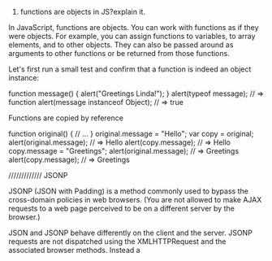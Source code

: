 1. functions are objects in JS?explain it.

In JavaScript, functions are objects. You can work with functions as if they were objects. For example, you can assign functions to variables, to array elements, and to other objects. They can also be passed around as arguments to other functions or be returned from those functions.

Let's first run a small test and confirm that a function is indeed an object instance:

function message() {
    alert("Greetings Linda!");
}
alert(typeof message);                   // => function
alert(message instanceof Object);        // => true


Functions are copied by reference

function original() {
    // ...
}
original.message = "Hello";
var copy = original;
alert(original.message);         // => Hello
alert(copy.message);             // => Hello
copy.message = "Greetings";
alert(original.message);         // => Greetings
alert(copy.message);             // => Greetings




///////////// JSONP

JSONP (JSON with Padding) is a method commonly used to bypass the cross-domain policies in web browsers. (You are not allowed to make AJAX requests to a web page perceived to be on a different server by the browser.)

JSON and JSONP behave differently on the client and the server. JSONP requests are not dispatched using the XMLHTTPRequest and the associated browser methods. Instead a <script> tag is created, whose source is set to the target URL. This script tag is then added to the DOM (normally inside the <head> element).


//////coercion

Type coercion is the process of converting value from one type to another (such as string to number, object to boolean, and so on). 

Implicit vs. explicit coercion
Type coercion can be explicit and implicit.

When a developer expresses the intention to convert between types by writing the appropriate code, like Number(value), it’s called explicit type coercion (or type casting).

Since JavaScript is a weakly-typed language, values can also be converted between different types automatically, and it is called implicit type coercion. It usually happens when you apply operators to values of different types, like
1 == null, 2/’5', null + new Date(), or it can be triggered by the surrounding context, like with if (value) {…}, where value is coerced to boolean.



//////////Event Bubble VS Capture

Event bubbling and capturing are two ways of event propagation in the HTML DOM API, when an event occurs in an element inside another element, and both elements have registered a handle for that event.


With bubbling, the event is first captured and handled by the innermost element and then propagated to outer elements.

With capturing, the event is first captured by the outermost element and propagated to the inner elements.


target.addEventListener(type, listener[, useCapture]);

Capturing - true
Bubbling - false

Default - Bubble


document.querySelector('.box-1').addEventListener('click', e => {
    console.log('Box-1 is clicked');
});


Event Order

first capturing and then bubbling


exmaple - https://stackoverflow.com/questions/4616694/what-is-event-bubbling-and-capturing

------StopPropagation

 1. event.stopPropagation() :  Whenever a event is raised, event will propagate or bubble up till the window object level.

Ex: Parent Div containing a Child Div and both are registered for click events. When Child Div clicked , event handlers for both Child Div and Parent Div will be fired.

Click here for demo

To avoid the event bubbling  to top level DOM hierarchy , use the event.stopPropagation().

Click here for demo

-------StopImmediatePropagation

2. event.stopImmediatePropagation(): The event handlers will be called in the order they have registered. Lets say for a Div element click event is registered from different places. Then when the  Div element is clicked, the click event handler will be fired in all the places.

Since event.stopPropagation() will only stop event propagation to parent level and  not at the same element level, so to avoid the event firing at multiple places  we have to use event.stopImmediatePropagation().


-----event.preventDefault()


Prevents the browsers default behaviour (such as opening a link), but does not stop the event from bubbling up the DOM.


Closures---

Closures is when functi remeber and access its lexical scope even when it is called outside its lexical scope.

Usage--

1.
Among other things, closures are commonly used to give objects data privacy. Data privacy is an essential property that helps us program to an interface, not an implementation. This is an important concept that helps us build more robust software because implementation details are more likely to change in breaking ways than interface contracts.

In JavaScript, closures are the primary mechanism used to enable data privacy. When you use closures for data privacy, the enclosed variables are only in scope within the containing (outer) function. You can’t get at the data from an outside scope except through the object’s privileged methods. In JavaScript, any exposed method defined within the closure scope is privileged.

a = (function () {
    var privatefunction = function () {
        alert('hello');
    }

    return {
        publicfunction : function () {
            privatefunction();
        }
    }
})();

As you can see there, a is now an object, with a method publicfunction ( a.publicfunction() ) which calls privatefunction, which only exists inside the closure. You can NOT call privatefunction directly (i.e. a.privatefunction() ), just publicfunction().

2. used as function curring

Now you want a function that adds 10 to any number. We’ll call it `add10()`. The result of `add10(5)` should be `15`. Our `partialApply()` function can make that happen.


------------------Arrow function vs normal functions-----------------------


1. Lexical this and arguments

Arrow functions don't have their own this or arguments binding. Instead, those identifiers are resolved in the lexical scope like any other variable. That means that inside an arrow function, this and arguments refer to the values of this and arguments in the environment the arrow function is defined in (i.e. "outside" the arrow function):



// Example using a function expression
function createObject() {
  console.log('Inside `createObject`:', this.foo);
  return {
    foo: 42,
    bar: function() {
      console.log('Inside `bar`:', this.foo);
    },
  };
}

createObject.call({foo: 21}).bar(); // override `this` inside createObject

//Inside `createObject`: 21
Inside `bar`: 42


// Example using a arrow function
function createObject() {
  console.log('Inside `createObject`:', this.foo);
  return {
    foo: 42,
    bar: () => console.log('Inside `bar`:', this.foo),
  };
}

createObject.call({foo: 21}).bar(); // override `this` inside createObject

Inside `createObject`: 21
Inside `bar`: 21

In the function expression case, this refers to the object that was created inside the createObject. In the arrow function case, this refers to this of createObject itself.

This makes arrow functions useful if you need to access the this of the current environment:

// currently common pattern
var that = this;
getData(function(data) {
  that.data = data;
});

// better alternative with arrow functions
getData(data => {
  this.data = data;
});


2. Using new keyword
Regular functions created using function declarations or expressions are constructible and callable. Since regular functions are constructible, they can be called using the new keyword.
However, the arrow functions are only callable and not constructible, i.e arrow functions can never be used as constructor functions. Hence, they can never be invoked with the new keyword.


3. Arguments binding
Arrow functions do not have an arguments binding. However, they have access to the arguments object of the closest non-arrow parent function. Named and rest parameters are heavily relied upon to capture the arguments passed to arrow functions.




Closures -

https://dmitripavlutin.com/simple-explanation-of-javascript-closures/

stale closures-
https://dmitripavlutin.com/react-hooks-stale-closures/





























